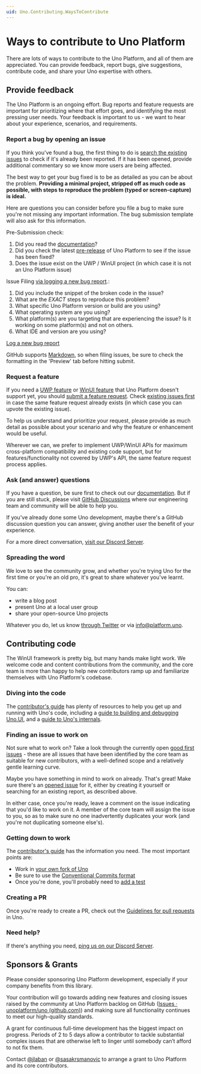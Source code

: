 ```yaml
---
uid: Uno.Contributing.WaysToContribute
---
```


# Ways to contribute to Uno Platform

There are lots of ways to contribute to the Uno Platform, and all of them are appreciated. You can provide feedback, report bugs, give suggestions, contribute code, and share your Uno expertise with others.

## Provide feedback

The Uno Platform is an ongoing effort. Bug reports and feature requests are important for prioritizing where that effort goes, and identifying the most pressing user needs. Your feedback is important to us - we want to hear about your experience, scenarios, and requirements.

### Report a bug by opening an issue

If you think you've found a bug, the first thing to do is [search the existing issues](https://github.com/unoplatform/Uno/issues?q=is%3Aissue+is%3Aopen+label%3Akind%2Fbug) to check if it's already been reported. If it has been opened, provide additional commentary so we know more users are being affected.

The best way to get your bug fixed is to be as detailed as you can be about the problem.
**Providing a minimal project, stripped off as much code as possible, with steps to reproduce the problem (typed or screen-capture) is ideal.**

Here are questions you can consider before you file a bug to make sure you're not missing any important information. The bug submission template will also ask for this information.

Pre-Submission check:

1. Did you read the [documentation](https://platform.uno/docs/articles/intro.html)?
2. Did you check the latest [pre-release](https://www.nuget.org/packages/Uno.UI/absoluteLatest) of Uno Platform to see if the issue has been fixed?
3. Does the issue exist on the UWP / WinUI project (in which case it is not an Uno Platform issue)

Issue Filing [via logging a new bug report](https://github.com/unoplatform/uno/issues/new?labels=kind%2Fbug%2C+triage%2Funtriaged&template=bug-report.md).:

1. Did you include the snippet of the broken code in the issue?
2. What are the *EXACT* steps to reproduce this problem?
3. What specific Uno Platform version or build are you using?
4. What operating system are you using?
5. What platform(s) are you targeting that are experiencing the issue? Is it working on some platform(s) and not on others.
6. What IDE and version are you using?

[Log a new bug report](https://github.com/unoplatform/uno/issues/new?labels=kind%2Fbug%2C+triage%2Funtriaged&template=bug-report.md)

GitHub supports [Markdown](https://help.github.com/articles/github-flavored-markdown/), so when filing issues, be sure to check the formatting in the 'Preview' tab before hitting submit.

### Request a feature

If you need a [UWP feature](https://learn.microsoft.com/uwp/api/) or [WinUI feature](https://learn.microsoft.com/uwp/api/microsoft.ui.xaml.controls) that Uno Platform doesn't support yet, you should [submit a feature request](https://github.com/unoplatform/uno/issues/new?labels=kind%2Fenhancement%2C+triage%2Funtriaged&template=enhancement.md). Check [existing issues first](https://github.com/unoplatform/uno/issues?q=is%3Aissue+is%3Aopen+label%3Akind%2Fenhancement) in case the same feature request already exists (in which case you can upvote the existing issue).

To help us understand and prioritize your request, please provide as much detail as possible about your scenario and why the feature or enhancement would be useful.

Wherever we can, we prefer to implement UWP/WinUI APIs for maximum cross-platform compatibility and existing code support, but for features/functionality not covered by UWP's API, the same feature request process applies.

### Ask (and answer) questions

If you have a question, be sure first to check out our [documentation](https://platform.uno/docs/articles/intro.html). But if you are still stuck, please visit [GitHub Discussions](https://github.com/unoplatform/uno/discussions) where our engineering team and community will be able to help you.

If you've already done some Uno development, maybe there's a GitHub discussion question you can answer, giving another user the benefit of your experience.

For a more direct conversation, [visit our Discord Server](https://platform.uno/discord).

### Spreading the word

We love to see the community grow, and whether you're trying Uno for the first time or you're an old pro, it's great to share whatever you've learnt.

You can:

- write a blog post
- present Uno at a local user group
- share your open-source Uno projects

Whatever you do, let us know [through Twitter](https://twitter.com/unoplatform) or via info@platform.uno.

## Contributing code

The WinUI framework is pretty big, but many hands make light work. We welcome code and content contributions from the community, and the core team is more than happy to help new contributors ramp up and familiarize themselves with Uno Platform's codebase.

### Diving into the code

The [contributor's guide](contributing-intro.md) has plenty of resources to help you get up and running with Uno's code, including a [guide to building and debugging Uno.UI](debugging-uno-ui.md), and a [guide to Uno's internals](uno-internals-overview.md).

### Finding an issue to work on

Not sure what to work on? Take a look through the currently open [good first issues](https://github.com/unoplatform/Uno/issues?q=is%3Aissue+is%3Aopen+label%3A%22good+first+issue%22) - these are all issues that have been identified by the core team as suitable for new contributors, with a well-defined scope and a relatively gentle learning curve.

Maybe you have something in mind to work on already. That's great! Make sure there's an [opened issue](https://github.com/unoplatform/Uno/issues) for it, either by creating it yourself or searching for an existing report, as described above.

In either case, once you're ready, leave a comment on the issue indicating that you'd like to work on it. A member of the core team will assign the issue to you, so as to make sure no one inadvertently duplicates your work (and you're not duplicating someone else's).

### Getting down to work

The [contributor's guide](contributing-intro.md) has the information you need. The most important points are:

- Work in [your own fork of Uno](https://help.github.com/en/github/getting-started-with-github/fork-a-repo)
- Be sure to use the [Conventional Commits format](git-conventional-commits.md)
- Once you're done, you'll probably need to [add a test](../contributing/guidelines/creating-tests.md)

### Creating a PR

Once you're ready to create a PR, check out the [Guidelines for pull requests](../contributing/guidelines/pull-requests.md) in Uno.

### Need help?

If there's anything you need, [ping us on our Discord Server](https://platform.uno/discord).

## Sponsors & Grants
Please consider sponsoring Uno Platform development, especially if your company benefits from this library.
 
Your contribution will go towards adding new features and closing issues raised by the community at Uno Platform backlog on GitHub ([Issues · unoplatform/uno (github.com)](https://github.com/unoplatform/uno/issues)) and making sure all functionality continues to meet our high-quality standards.
 
A grant for continuous full-time development has the biggest impact on progress. Periods of 2 to 5 days allow a contributor to tackle substantial complex issues that are otherwise left to linger until somebody can’t afford to not fix them.
 
Contact [@jlaban](https://github.com/jeromelaban) or [@sasakrsmanovic](https://github.com/sasakrsmanovic) to arrange a grant to Uno Platform and its core contributors.
